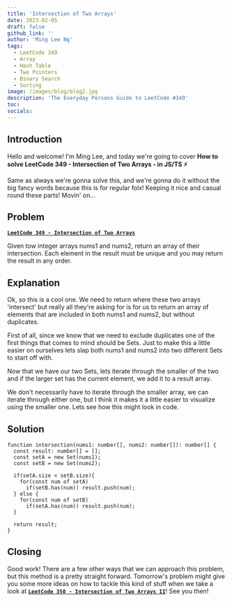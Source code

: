 ```yaml
---
title: 'Intersection of Two Arrays'
date: 2023-02-05
draft: false
github_link: ''
author: 'Ming Lee Ng'
tags:
  - LeetCode 349
  - Array
  - Hash Table
  - Two Pointers
  - Binary Search
  - Sorting
image: /images/blog/blog2.jpg
description: 'The Everyday Persons Guide to LeetCode #349'
toc:
socials:
---
```


## Introduction

Hello and welcome! I'm Ming Lee, and today we're going to cover **How to solve LeetCode 349 - Intersection of Two Arrays - in JS/TS :zap:**

Same as always we're gonna solve this, and we're gonna do it without the big fancy words because this is for regular folx! Keeping it nice and casual
round these parts! Movin' on...

## Problem

<b><a href='https://leetcode.com/problems/intersection-of-two-arrays/'>`LeetCode 349 - Intersection of Two Arrays`</a></b>

Given tow integer arrays nums1 and nums2, return an array of their intersection. Each element in the result must be unique and you may return the
result in any order.

## Explanation

Ok, so this is a cool one. We need to return where these two arrays 'intersect' but really all they're asking for is for us to return an array of
elements that are included in both nums1 and nums2, but without duplicates.

First of all, since we know that we need to exclude duplicates one of the first things that comes to mind should be Sets. Just to make this a little
easier on ourselves lets slap both nums1 and nums2 into two different Sets to start off with.

Now that we have our two Sets, lets iterate through the smaller of the two and if the larger set has the current element, we add it to a result array.

We don't necessarily have to iterate through the smaller array, we can iterate through either one, but I think it makes it a little easier to
visualize using the smaller one. Lets see how this might look in code.

## Solution

```
function intersection(nums1: number[], nums2: number[]): number[] {
  const result: number[] = [];
  const setA = new Set(nums1);
  const setB = new Set(nums2);

  if(setA.size < setB.size){
    for(const num of setA)
      if(setB.has(num)) result.push(num);
  } else {
    for(const num of setB)
      if(setA.has(num)) result.push(num);
  }

  return result;
}
```

## Closing

Good work! There are a few other ways that we can approach this problem, but this method is a pretty straight forward. Tomorrow's problem might give
you some more ideas on how to tackle this kind of stuff when we take a look at
<a href='../intersectionoftwoarraysii/'>**`LeetCode 350 - Intersection of Two Arrays II`**</a>! See you then!
